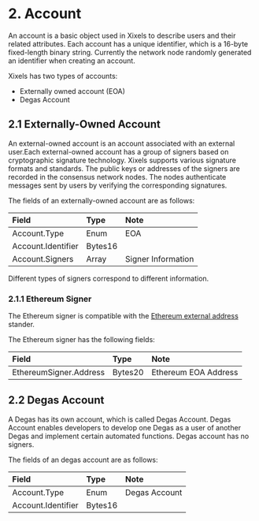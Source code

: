 # 2. Account

An account is a basic object used in Xixels to describe users and their related attributes. Each account has a unique identifier, which is a 16-byte fixed-length binary string. Currently the network node randomly generated an identifier when creating an account.

Xixels has two types of accounts:
- Externally owned account (EOA)
- Degas Account

## 2.1 Externally-Owned Account
An external-owned account is an account associated with an external user.Each external-owned account has a group of signers based on cryptographic signature technology. Xixels supports various signature formats and standards. The public keys or addresses of the signers are recorded in the consensus network nodes. The nodes authenticate messages sent by users by verifying the corresponding signatures.

The fields of an externally-owned account are as follows:

| Field | Type  | Note   |
|:------|:------|:-------|
| Account.Type | Enum | EOA |
| Account.Identifier| Bytes16 | |
| Account.Signers | Array | Signer Information |

Different types of signers correspond to different information.

### 2.1.1 Ethereum Signer
The Ethereum signer is compatible with the [Ethereum external address](https://ethereum.org/en/developers/docs/accounts/) stander.

The Ethereum signer has the following fields:

| Field | Type  | Note   |
|:------|:------|:-------|
| EthereumSigner.Address| Bytes20| Ethereum EOA Address|

## 2.2 Degas Account

A Degas has its own account, which is called Degas Account. Degas Account enables developers to develop one Degas as a user of another Degas and implement certain automated functions. Degas account has no signers.

The fields of an degas account are as follows:

| Field | Type  | Note   |
|:------|:------|:-------|
| Account.Type | Enum | Degas Account |
| Account.Identifier| Bytes16 | |
